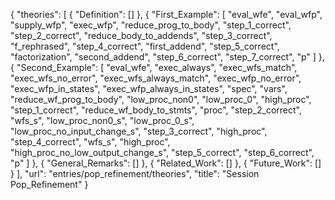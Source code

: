 {
    "theories": [
        {
            "Definition": []
        },
        {
            "First_Example": [
                "eval_wfe",
                "eval_wfp",
                "supply_wfp",
                "exec_wfp",
                "reduce_prog_to_body",
                "step_1_correct",
                "step_2_correct",
                "reduce_body_to_addends",
                "step_3_correct",
                "f_rephrased",
                "step_4_correct",
                "first_addend",
                "step_5_correct",
                "factorization",
                "second_addend",
                "step_6_correct",
                "step_7_correct",
                "p"
            ]
        },
        {
            "Second_Example": [
                "eval_wfe",
                "exec_always",
                "exec_wfs_match",
                "exec_wfs_no_error",
                "exec_wfs_always_match",
                "exec_wfp_no_error",
                "exec_wfp_in_states",
                "exec_wfp_always_in_states",
                "spec",
                "vars",
                "reduce_wf_prog_to_body",
                "low_proc_non0",
                "low_proc_0",
                "high_proc",
                "step_1_correct",
                "reduce_wf_body_to_stmts",
                "proc",
                "step_2_correct",
                "wfs_s",
                "low_proc_non0_s",
                "low_proc_0_s",
                "low_proc_no_input_change_s",
                "step_3_correct",
                "high_proc",
                "step_4_correct",
                "wfs_s",
                "high_proc",
                "high_proc_no_low_output_change_s",
                "step_5_correct",
                "step_6_correct",
                "p"
            ]
        },
        {
            "General_Remarks": []
        },
        {
            "Related_Work": []
        },
        {
            "Future_Work": []
        }
    ],
    "url": "entries/pop_refinement/theories",
    "title": "Session Pop_Refinement"
}
